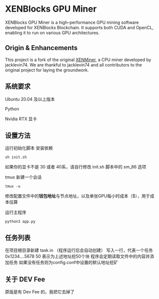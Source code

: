# XENBlocks GPU Miner

XENBlocks GPU Miner is a high-performance GPU mining software developed for XENBlocks Blockchain. 
It supports both CUDA and OpenCL, enabling it to run on various GPU architectures.

## Origin & Enhancements

This project is a fork of the original [XENMiner](https://github.com/jacklevin74/xenminer), a CPU miner developed by jacklevin74. We are thankful to jacklevin74 and all contributors to the original project for laying the groundwork.


## 系统要求

Ubuntu 20.04 及以上版本

Python

Nvidia RTX 显卡


## 设置方法

运行初始化脚本 安装依赖

```
sh init.sh
```

如果你的显卡不是 30 或者 40系，请自行修改 init.sh 脚本中的 sm_86 选项


tmux 新建一个会话

```
tmux -u 
```

修改配置文件中的**钱包地址**与节点地址，以及单张GPU每小时成本（$），用于成本估算


运行主程序

```
python3 app.py
```

## 任务列表

在项目根目录新建 task.in （程序运行后会自动创建）
写入一行，代表一个任务
0x1234....5678 50
表示为上述地址挖50个块
程序会定期读取文件中的内容并添加任务
如果没有任务则为config.conf中设置的默认地址挖矿

## 关于 DEV Fee

原版是有 Dev Fee 的，我把它去掉了
